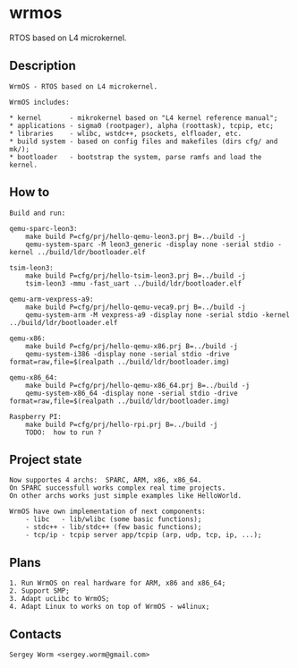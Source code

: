 # wrmos

RTOS based on L4 microkernel.

## Description

	WrmOS - RTOS based on L4 microkernel.

	WrmOS includes:

	* kernel       - mikrokernel based on "L4 kernel reference manual";
	* applications - sigma0 (rootpager), alpha (roottask), tcpip, etc;
	* libraries    - wlibc, wstdc++, psockets, elfloader, etc.
	* build system - based on config files and makefiles (dirs cfg/ and mk/);
	* bootloader   - bootstrap the system, parse ramfs and load the kernel.

## How to

	Build and run:

	qemu-sparc-leon3:
		make build P=cfg/prj/hello-qemu-leon3.prj B=../build -j
		qemu-system-sparc -M leon3_generic -display none -serial stdio -kernel ../build/ldr/bootloader.elf

	tsim-leon3:
		make build P=cfg/prj/hello-tsim-leon3.prj B=../build -j
		tsim-leon3 -mmu -fast_uart ../build/ldr/bootloader.elf

	qemu-arm-vexpress-a9:
		make build P=cfg/prj/hello-qemu-veca9.prj B=../build -j
		qemu-system-arm -M vexpress-a9 -display none -serial stdio -kernel ../build/ldr/bootloader.elf

	qemu-x86:
		make build P=cfg/prj/hello-qemu-x86.prj B=../build -j
		qemu-system-i386 -display none -serial stdio -drive format=raw,file=$(realpath ../build/ldr/bootloader.img)

	qemu-x86_64:
		make build P=cfg/prj/hello-qemu-x86_64.prj B=../build -j
		qemu-system-x86_64 -display none -serial stdio -drive format=raw,file=$(realpath ../build/ldr/bootloader.img)

	Raspberry PI:
		make build P=cfg/prj/hello-rpi.prj B=../build -j
		TODO:  how to run ?

## Project state

	Now supportes 4 archs:  SPARC, ARM, x86, x86_64.
	On SPARC successfull works complex real time projects.
	On other archs works just simple examples like HelloWorld.

	WrmOS have own implementation of next components:
		- libc   - lib/wlibc (some basic functions);
		- stdc++ - lib/stdc++ (few basic functions);
		- tcp/ip - tcpip server app/tcpip (arp, udp, tcp, ip, ...);

## Plans

	1. Run WrmOS on real hardware for ARM, x86 and x86_64;
	2. Support SMP;
	3. Adapt ucLibc to WrmOS;
	4. Adapt Linux to works on top of WrmOS - w4linux;

## Contacts

	Sergey Worm <sergey.worm@gmail.com>

